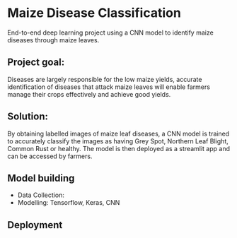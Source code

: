 # Maize Disease Classification
End-to-end deep learning project using a CNN model to identify maize diseases through maize leaves.
## Project goal:
Diseases are largely responsible for the low maize yields,  accurate identification of diseases that attack maize leaves will enable farmers manage their crops effectively and achieve good yields.
## Solution:
By obtaining labelled images of maize leaf diseases, a CNN model is trained to accurately classify the images as having Grey Spot, Northern Leaf Blight, Common Rust or healthy. The model is then deployed as a streamlit app and can be accessed by farmers.
## Model building
* Data Collection: 
* Modelling: Tensorflow, Keras, CNN
## Deployment
